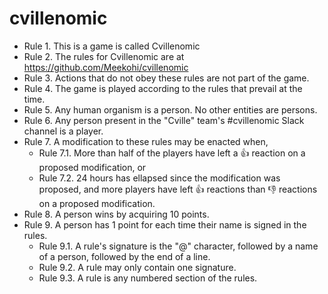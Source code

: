 # cvillenomic

* Rule 1. This is a game is called Cvillenomic
* Rule 2. The rules for Cvillenomic are at https://github.com/Meekohi/cvillenomic
* Rule 3. Actions that do not obey these rules are not part of the game.
* Rule 4. The game is played according to the rules that prevail at the time.
* Rule 5. Any human organism is a person. No other entities are persons.
* Rule 6. Any person present in the "Cville" team's #cvillenomic Slack channel is a player.
* Rule 7. A modification to these rules may be enacted when,
  * Rule 7.1. More than half of the players have left a :+1: reaction on a proposed modification, or
  * Rule 7.2. 24 hours has ellapsed since the modification was proposed, and more players have left :+1: reactions than :-1: reactions on a proposed modification.
* Rule 8. A person wins by acquiring 10 points.
* Rule 9. A person has 1 point for each time their name is signed in the rules.
  * Rule 9.1. A rule's signature is the "@" character, followed by a name of a person, followed by the end of a line.
  * Rule 9.2. A rule may only contain one signature.
  * Rule 9.3. A rule is any numbered section of the rules.
